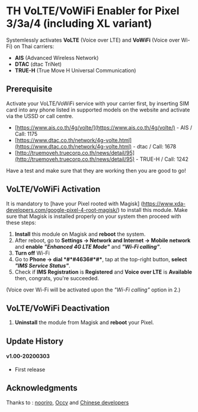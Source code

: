 # TH VoLTE/VoWiFi Enabler for Pixel 3/3a/4 (including XL variant)

Systemlessly activates __VoLTE__ (Voice over LTE) and  __VoWiFi__ (Voice over Wi-Fi) on Thai carriers:

* __AIS__ (Advanced Wireless Network)
* __DTAC__ (dtac TriNet)
* __TRUE-H__ (True Move H Universal Communication)


## Prerequisite

Activate your VoLTE/VoWiFi service with your carrier first, by inserting SIM card into any phone listed in supported models on the website and activate via the USSD or call centre.

* [https://www.ais.co.th/4g/volte/](https://www.ais.co.th/4g/volte/) - AIS / Call: 1175
* [https://www.dtac.co.th/network/4g-volte.html](https://www.dtac.co.th/network/4g-volte.html) - dtac / Call: 1678
* [http://truemoveh.truecorp.co.th/news/detail/95](http://truemoveh.truecorp.co.th/news/detail/95) - TRUE-H / Call: 1242

Have a test and make sure that they are working then you are good to go!


## VoLTE/VoWiFi Activation

It is mandatory to [have your Pixel rooted with Magisk] (https://www.xda-developers.com/google-pixel-4-root-magisk/) to install this module.
Make sure that Magisk is installed properly on your system then proceed with these steps:

1. __Install__ this module on Magisk and __reboot__ the system.
2. After reboot, go to __Settings -> Network and Internet -> Mobile network__ and __enable__ __*"Enhanced 4G LTE Mode"*__ and __*"Wi-Fi calling"*__.
3. __Turn off__ Wi-Fi
4. Go to __Phone -> dial \*#\*#4636#\*#\*__, tap at the top-right button, __select *"IMS Service Status"*__.
4. Check if __IMS Registration__ is __Registered__ and __Voice over LTE__ is __Available__ then, congrats, you're succeeded.

(Voice over Wi-Fi will be activated upon the *"Wi-Fi calling"* option in 2.)

## VoLTE/VoWiFi Deactivation

1. __Uninstall__ the module from Magisk and __reboot__ your Pixel.

## Update History

#### v1.00-20200303
* First release

## Acknowledgments

Thanks to : [nooriro](https://github.com/Magisk-Modules-Repo/volte-kr-crosshatch/), [Occy](https://m.cafe.naver.com/CommentView.nhn?search.clubid=26545115&search.articleid=159482&search.refcommentid=34700816&search.commentid=34700816&search.menuid=454&search.focus=true&search.showCafeHome=true&search.perPage=5#focusing) and [Chinese developers](https://www.google.com/search?newwindow=1&q=fdr_check)
